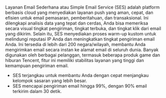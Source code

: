 Layanan Email Sederhana atau Simple Email Service (SES) adalah platform berbasis cloud yang menyediakan layanan push yang aman, cepat, dan efisien untuk email pemasaran, pemberitahuan, dan transaksional. Ini dilengkapi analisis data yang tepat dan cerdas, Anda bisa memeriksa secara visual tingkat pengiriman, tingkat terbuka, dan tingkat klik dari email yang dikirim. Selain itu, SES menyediakan proses warm-up kustom untuk melindungi reputasi IP Anda dan meningkatkan tingkat pengiriman email Anda. Ini tersedia di lebih dari 200 negara/wilayah, membantu Anda mengirimkan email secara instan ke alamat email di seluruh dunia. Banyak digunakan oleh berbagai pelanggan, termasuk beberapa produk game dan hiburan Tencent, fitur ini memiliki stabilitas layanan yang tinggi dan kemampuan pengiriman email.

- SES terjangkau untuk membantu Anda dengan cepat menjangkau kelompok sasaran yang lebih besar.
- SES mencapai pengiriman email hingga 99%, dengan 90% email terkirim dalam 30 detik.

